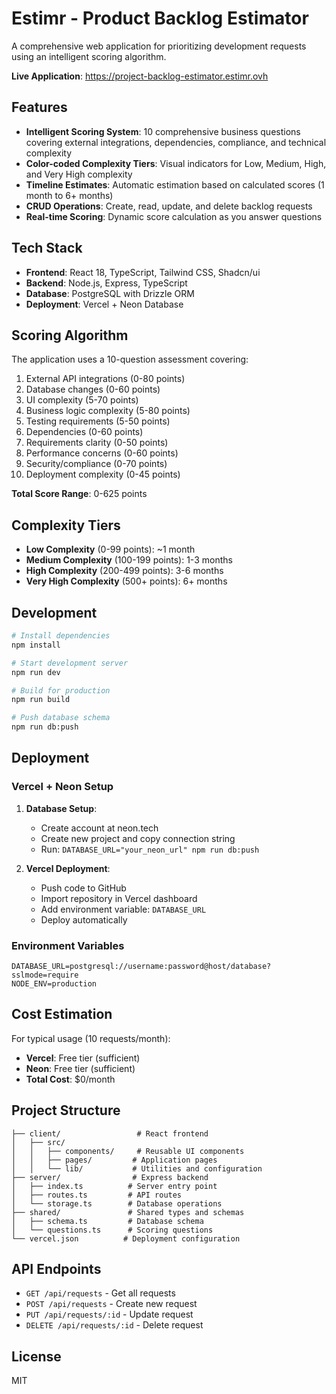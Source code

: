 # Estimr - Product Backlog Estimator

A comprehensive web application for prioritizing development requests using an intelligent scoring algorithm.

**Live Application**: https://project-backlog-estimator.estimr.ovh

## Features

- **Intelligent Scoring System**: 10 comprehensive business questions covering external integrations, dependencies, compliance, and technical complexity
- **Color-coded Complexity Tiers**: Visual indicators for Low, Medium, High, and Very High complexity
- **Timeline Estimates**: Automatic estimation based on calculated scores (1 month to 6+ months)
- **CRUD Operations**: Create, read, update, and delete backlog requests
- **Real-time Scoring**: Dynamic score calculation as you answer questions

## Tech Stack

- **Frontend**: React 18, TypeScript, Tailwind CSS, Shadcn/ui
- **Backend**: Node.js, Express, TypeScript
- **Database**: PostgreSQL with Drizzle ORM
- **Deployment**: Vercel + Neon Database

## Scoring Algorithm

The application uses a 10-question assessment covering:

1. External API integrations (0-80 points)
2. Database changes (0-60 points)
3. UI complexity (5-70 points)
4. Business logic complexity (5-80 points)
5. Testing requirements (5-50 points)
6. Dependencies (0-60 points)
7. Requirements clarity (0-50 points)
8. Performance concerns (0-60 points)
9. Security/compliance (0-70 points)
10. Deployment complexity (0-45 points)

**Total Score Range**: 0-625 points

## Complexity Tiers

- **Low Complexity** (0-99 points): ~1 month
- **Medium Complexity** (100-199 points): 1-3 months
- **High Complexity** (200-499 points): 3-6 months
- **Very High Complexity** (500+ points): 6+ months

## Development

```bash
# Install dependencies
npm install

# Start development server
npm run dev

# Build for production
npm run build

# Push database schema
npm run db:push
```

## Deployment

### Vercel + Neon Setup

1. **Database Setup**:
   - Create account at neon.tech
   - Create new project and copy connection string
   - Run: `DATABASE_URL="your_neon_url" npm run db:push`

2. **Vercel Deployment**:
   - Push code to GitHub
   - Import repository in Vercel dashboard
   - Add environment variable: `DATABASE_URL`
   - Deploy automatically

### Environment Variables

```
DATABASE_URL=postgresql://username:password@host/database?sslmode=require
NODE_ENV=production
```

## Cost Estimation

For typical usage (10 requests/month):
- **Vercel**: Free tier (sufficient)
- **Neon**: Free tier (sufficient)
- **Total Cost**: $0/month

## Project Structure

```
├── client/                 # React frontend
│   ├── src/
│   │   ├── components/     # Reusable UI components
│   │   ├── pages/         # Application pages
│   │   └── lib/           # Utilities and configuration
├── server/                # Express backend
│   ├── index.ts          # Server entry point
│   ├── routes.ts         # API routes
│   └── storage.ts        # Database operations
├── shared/               # Shared types and schemas
│   ├── schema.ts         # Database schema
│   └── questions.ts      # Scoring questions
└── vercel.json          # Deployment configuration
```

## API Endpoints

- `GET /api/requests` - Get all requests
- `POST /api/requests` - Create new request
- `PUT /api/requests/:id` - Update request
- `DELETE /api/requests/:id` - Delete request

## License

MIT